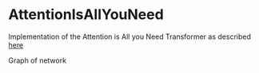 # AttentionIsAllYouNeed
Implementation of the Attention is All you Need Transformer as described  
<a href="https://arxiv.org/pdf/1706.03762.pdf"> here </a>



Graph of network <a href="graph.png"> </a>




